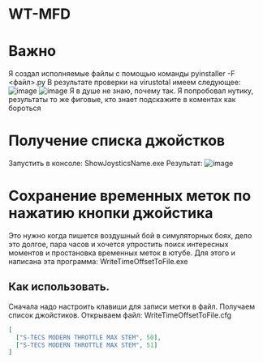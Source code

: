 # WT-MFD

# Важно
Я создал исполняемые файлы с помощью команды pyinstaller -F <файл>.py
В результате проверки на virustotal имеем следующее:
![image](https://github.com/user-attachments/assets/99c8997c-dced-440d-9f53-8b308c603d85)
![image](https://github.com/user-attachments/assets/173449e2-2bf4-423a-a046-55f304072b35)
Я в душе не знаю, почему так. 
Я попробовал нутику, результаты то же фиговые, кто знает подскажите в коментах как бороться

# Получение списка джойстков
Запустить в консоле: ShowJoysticsName.exe
Результат:
![image](https://github.com/user-attachments/assets/1b2adb8c-9138-431a-aee0-d09b35065eea)

# Сохранение временных меток по нажатию кнопки джойстика
Это нужно когда пишется воздушный бой в симуляторных боях, дело это долгое, пара часов и хочется упростить поиск интересных моментов и простановка временных меток в ютубе. 
Для этого и написана эта программа: WriteTimeOffsetToFile.exe
## Как использовать.
Сначала надо настроить клавиши для записи метки в файл.
Получаем список джойстиков. Открываем файл: WriteTimeOffsetToFile.cfg
```json
[
  ["S-TECS MODERN THROTTLE MAX STEM", 50],
  ["S-TECS MODERN THROTTLE MAX STEM", 51]
]
```
